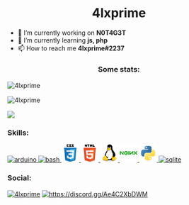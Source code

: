 <h1 align="center">4lxprime</h1>

- 🔭 I’m currently working on **N0T4G3T**
- 🌱 I’m currently learning **js, php**
- 📫 How to reach me **4lxprime#2237**

<h3 align="center">Some stats: </h3>
<p><img href="https://github.com/4lxprime" align="center" src="https://github-readme-stats.vercel.app/api/top-langs?username=4lxprime&show_icons=true&locale=en&layout=compact&theme=cobalt" alt="4lxprime" /></p>
<p><img href="https://github.com/4lxprime" align="center" src="https://github-readme-streak-stats.herokuapp.com/?user=4lxprime&theme=cobalt" alt="4lxprime" /></p>
<p><img href="https://github.com/4lxprime" align="center" src="https://github-readme-stats.vercel.app/api?username=4lxprime&show_icons=true&theme=cobalt"></p>

<h3 align="left">Skills: </h3>
<p align="left"> <a href="https://www.arduino.cc/" target="_blank" rel="noreferrer"> <img src="https://cdn.worldvectorlogo.com/logos/arduino-1.svg" alt="arduino" width="40" height="40"/> </a> <a href="https://www.gnu.org/software/bash/" target="_blank" rel="noreferrer"> <img src="https://www.vectorlogo.zone/logos/gnu_bash/gnu_bash-icon.svg" alt="bash" width="40" height="40"/> </a> <a href="https://www.w3schools.com/css/" target="_blank" rel="noreferrer"> <img src="https://raw.githubusercontent.com/devicons/devicon/master/icons/css3/css3-original-wordmark.svg" alt="css3" width="40" height="40"/> </a> <a href="https://www.w3.org/html/" target="_blank" rel="noreferrer"> <img src="https://raw.githubusercontent.com/devicons/devicon/master/icons/html5/html5-original-wordmark.svg" alt="html5" width="40" height="40"/> </a> <a href="https://www.linux.org/" target="_blank" rel="noreferrer"> <img src="https://raw.githubusercontent.com/devicons/devicon/master/icons/linux/linux-original.svg" alt="linux" width="40" height="40"/> </a> <a href="https://www.nginx.com" target="_blank" rel="noreferrer"> <img src="https://raw.githubusercontent.com/devicons/devicon/master/icons/nginx/nginx-original.svg" alt="nginx" width="40" height="40"/> </a> <a href="https://www.python.org" target="_blank" rel="noreferrer"> <img src="https://raw.githubusercontent.com/devicons/devicon/master/icons/python/python-original.svg" alt="python" width="40" height="40"/> </a> <a href="https://www.sqlite.org/" target="_blank" rel="noreferrer"> <img src="https://www.vectorlogo.zone/logos/sqlite/sqlite-icon.svg" alt="sqlite" width="40" height="40"/> </a> </p>

<h3 align="left">Social: </h3>
<p align="left">
<a href="https://twitter.com/4lxprime" target="blank"><img align="center" src="https://raw.githubusercontent.com/rahuldkjain/github-profile-readme-generator/master/src/images/icons/Social/twitter.svg" alt="4lxprime" height="30" width="40" /></a>
<a href="https://discord.gg/https://discord.gg/Ae4C2XbDWM" target="blank"><img align="center" src="https://raw.githubusercontent.com/rahuldkjain/github-profile-readme-generator/master/src/images/icons/Social/discord.svg" alt="https://discord.gg/Ae4C2XbDWM" height="30" width="40" /></a>
</p>

